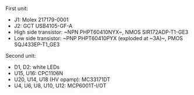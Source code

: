 First unit:
- J1: Molex 217179-0001
- J2: GCT USB4105-GF-A
- High side transistor: ~NPN PHPT60410NYX~, NMOS SIR172ADP-T1-GE3
- Low side transistor: ~PNP PHPT60410PYX (exploded at ~3A)~, PMOS SQJ433EP-T1_GE3

Second unit:
- D1, D2: white LEDs
- U15, U16: CPC1106N
- U20, U14, U18 (HV opamp): MC33171DT
- U4, U6, U8, U10, U12: MCP6001T-I/OT